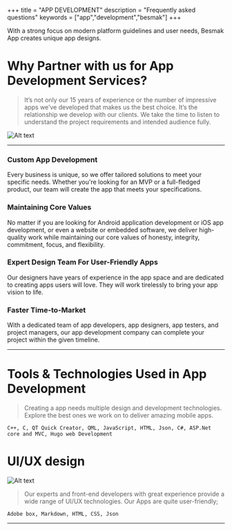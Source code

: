 +++
title = "APP DEVELOPMENT"
description = "Frequently asked questions"
keywords = ["app","development","besmak"]
+++


With a strong focus on modern platform guidelines and user needs, Besmak App creates unique app designs.


# Why Partner with us for App Development Services?

> It’s not only our 15 years of experience or the number of impressive apps we’ve developed that makes us the best choice. It’s the relationship we develop with our clients. We take the time to listen to understand the project requirements and intended audience fully.

![Alt text](/app-development-1.png "app-development")


---
### Custom App Development
 Every business is unique, so we offer tailored solutions to meet your specific needs. Whether you're looking for an MVP or a full-fledged product, our team will create the app that meets your specifications.
### Maintaining Core Values
No matter if you are looking for Android application development or iOS app development, or even a website or embedded software, we deliver high-quality work while maintaining our core values of honesty, integrity, commitment, focus, and flexibility.
### Expert Design Team For User-Friendly Apps
Our designers have years of experience in the app space and are dedicated to creating apps users will love. They will work tirelessly to bring your app vision to life.
### Faster Time-to-Market
With a dedicated team of app developers, app designers, app testers, and project managers, our app development company can complete your project within the given timeline.

---


# Tools & Technologies Used in App Development

> Creating a app needs multiple design and development technologies. Explore the best ones we work on to deliver amazing mobile apps.

```
C++, C, QT Quick Creator, QML, JavaScript, HTML, Json, C#, ASP.Net core and MVC, Hugo web Development 

```
#  UI/UX design

![Alt text](/app-development-2.png "ui-ux")

> Our experts and front-end developers with great experience provide a wide range of UI/UX technologies. Our Apps are quite user-friendly;

```
Adobe box, Markdown, HTML, CSS, Json

```
---